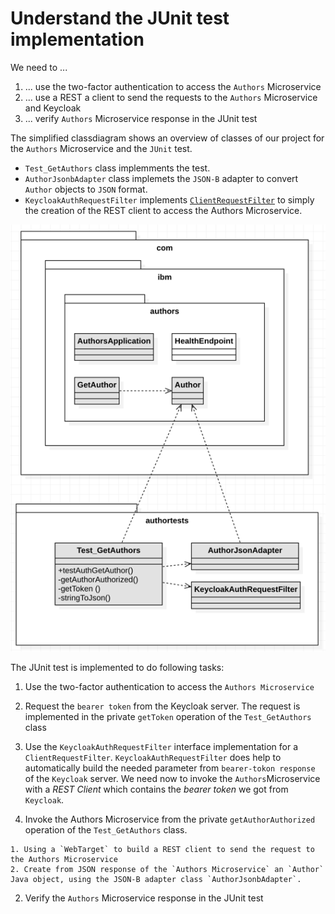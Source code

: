 # Understand the JUnit test implementation

We need to ...

  1. ... use the two-factor authentication to access the `Authors` Microservice
  2. ... use a REST a client to send the requests to the `Authors` Microservice and Keycloak
  3. ... verify `Authors` Microservice response in the JUnit test

The simplified classdiagram shows an overview of classes of our project for the `Authors` Microservice and the `JUnit` test.

* `Test_GetAuthors` class implemments the test.
* `AuthorJsonbAdapter` class implemets the `JSON-B` adapter to convert `Author` objects to `JSON` format.
* `KeycloakAuthRequestFilter` implements [`ClientRequestFilter`](https://docs.oracle.com/javaee/7/api/javax/ws/rs/client/ClientRequestFilter.html) to simply the creation of the REST client to access the Authors Microservice.

![](../../images/uml-classes.png)

The JUnit test is implemented to do following tasks:

1. Use the two-factor authentication to access the `Authors Microservice`

  1. Request the `bearer token` from the Keycloak server. The request is implemented in the private `getToken` operation of the `Test_GetAuthors` class
  2. Use the `KeycloakAuthRequestFilter` interface implementation for a  `ClientRequestFilter`. `KeycloakAuthRequestFilter` does help to automatically build the needed parameter from `bearer-tokon response` of the `Keycloak` server. We need now to invoke the `Authors`Microservice with a _REST Client_ which contains the _bearer token_ we got from `Keycloak`. 
  3. Invoke the Authors Microservice from the private `getAuthorAuthorized` operation of the `Test_GetAuthors` class.

    1. Using a `WebTarget` to build a REST client to send the request to the Authors Microservice
    2. Create from JSON response of the `Authors Microservice` an `Author` Java object, using the JSON-B adapter class `AuthorJsonbAdapter`.

2. Verify the `Authors` Microservice response in the JUnit test

